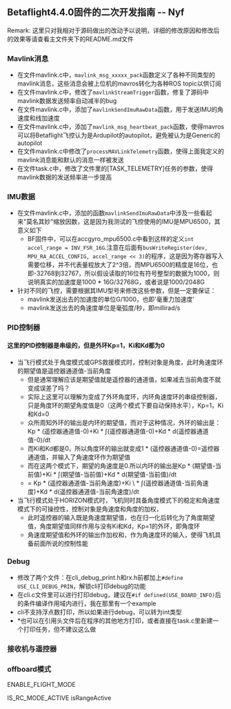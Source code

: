 ﻿## Betaflight4.4.0固件的二次开发指南 -- Nyf
Remark: 这里只对我相对于源码做出的改动予以说明，详细的修改原因和修改后的效果等请查看主文件夹下的README.md文件
### Mavlink消息
- 在文件mavlink.c中，`mavlink_msg_xxxxx_pack`函数定义了各种不同类型的mavlink消息，这些消息会被上位机的mavros转化为各种ROS topic以供订阅
- 在文件mavlink.c中，修改了`mavlinkStreamTrigger`函数，修复了源码中mavlink数据发送频率自动减半的bug
- 在文件mavlink.c中，添加了`mavlinkSendImuRawData`函数，用于发送IMU的角速度和线加速度
- 在文件mavlink.c中，添加了`mavlink_msg_heartbeat_pack`函数，使得mavros可以将Betaflight飞控认为是Ardupilot的autopilot，避免被认为是Generic的autopilot
- 在文件mavlink.c中修改了`processMAVLinkTelemetry`函数，使得上面我定义的mavlink消息能和默认的消息一样被发送
- 在文件task.c中，修改了文件里的[TASK_TELEMETRY]任务的参数，使得mavlink数据的发送频率进一步提高

### IMU数据
- 在文件mavlink.c中，添加的函数`mavlinkSendImuRawData`中涉及一些看起来"莫名其妙"缩放因数，这是因为我测试的飞控使用的IMU是MPU6500，其意义如下
    - BF固件中，可以在accgyro_mpu6500.c中看到这样的定义`int accel_range = INV_FSR_16G`.注意在后面有`busWriteRegister(dev, MPU_RA_ACCEL_CONFIG, accel_range << 3)`的程序，这是因为寄存器写入需要位移，并不代表量程放大了2^3倍，而MPU6500的精度是16位，也即-32768到32767，所以假设读取的16位有符号整型的数据为1000，则说明真实的加速度是1000 \* 16G/32768G，或者说是1000/2048G
- 针对不同的飞控，需要根据其IMU型号来修改这些参数，但是一定要保证：
    - mavlink发送出去的加速度的单位G/1000，也即'毫重力加速度'
    - mavlink发送出去的角速度单位是毫弧度/秒，即millirad/s

### PID控制器
#### 这里的PID控制器是串级的，但是外环Kp=1，Ki和Kd都为0
- 当飞行模式处于角度模式或GPS救援模式时，控制对象是角度，此时角速度环的期望值是遥控器通道值-当前角度  
    - 但是通常理解应该是期望值就是遥控器的通道值，如果减去当前角度不就变成误差了吗？
    - 实际上这里可以理解为变成了外环角度环，内环角速度环的串级控制器，只是角度环的期望角度值是0（这两个模式下要自动保持水平），Kp=1，Ki和Kd=0
    - 众所周知外环的输出是内环的期望值，而对于这种情况，外环的输出是：Kp \* (遥控器通道值-0)+Ki \* ∫(遥控器通道值-0)+Kd \* d(遥控器通道值-0)/dt
    - 而Ki和Kd都是0，所以角度环的输出就变成1 \* (遥控器通道值-0)=遥控器通道值，并输入了角速度环作为期望值
    - 而在这两个模式下，期望的角速度是0.所以内环的输出是Kp \* (期望值-当前值)+Ki \* ∫(期望值-当前值)+Kd \* d(期望值-当前值)/dt
    - = Kp \* (遥控器通道值-当前角速度)+Ki \ \*  ∫(遥控器通道值-当前角速度)+Kd \* d(遥控器通道值-当前角速度)/dt
- 当飞行模式处于HORIZON模式时，飞机同时具备角度模式下的稳定和角速度模式下的可操控性，控制对象是角速度和角度的加权，
    - 此时遥控器的输入既是角速度期望值，也在归一化后转化为了角度期望值，角度期望值同样作用与没有Ki和Kd，Kp=1的外环，即角度环
    - 角速度期望值和外环的输出作加权和，作为角速度环的输入，使得飞机具备前面所说的控制性能

### Debug
- 修改了两个文件：在cli_debug_print.h和rx.h前都加上`#define USE_CLI_DEBUG_PRIN`，解锁cli打印debug的功能
- 在cli.c文件里可以进行打印debug，建议在`#if defined(USE_BOARD_INFO)`后的条件编译作用域内进行，我在那里有一个example
- cli不支持浮点数打印，所以如果进行debug，可以转为int类型
- *也可以在引用头文件后在程序的其他地方打印，或者直接在task.c里新建一个打印任务，但不建议这么做

### 接收机与遥控器


### offboard模式

ENABLE_FLIGHT_MODE

IS_RC_MODE_ACTIVE
isRangeActive
